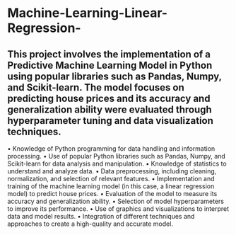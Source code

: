 # Machine-Learning-Linear-Regression-

## This project involves the implementation of a Predictive Machine Learning Model in Python using popular libraries such as Pandas, Numpy, and Scikit-learn. The model focuses on predicting house prices and its accuracy and generalization ability were evaluated through hyperparameter tuning and data visualization techniques.

• Knowledge of Python programming for data handling and information processing.
• Use of popular Python libraries such as Pandas, Numpy, and Scikit-learn for data analysis and manipulation.
• Knowledge of statistics to understand and analyze data.
• Data preprocessing, including cleaning, normalization, and selection of relevant features.
• Implementation and training of the machine learning model (in this case, a linear regression model) to predict house prices.
• Evaluation of the model to measure its accuracy and generalization ability.
• Selection of model hyperparameters to improve its performance.
• Use of graphics and visualizations to interpret data and model results.
• Integration of different techniques and approaches to create a high-quality and accurate model.

